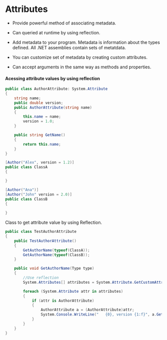 # Attributes
- Provide powerful method of associating metadata.

- Can queried at runtime by using reflection.

- Add metadata to your program. Metadata is information about the types defined. All .NET assemblies contain sets of metatdata.

- You can customize set of metadata by creating custom attributes.

- Can accept arguments in the same way as methods and properties.

#### Acessing attribute values by using reflection

```c#
public class AuthorAttribute: System.Attribute
{
    string name;
    public double version;
    public AuthorAttribute(string name)
    {
        this.name = name;
        version = 1.0;
    }

    public string GetName()
    {
        return this.name;
    }
}

[Author("Alex", version = 1.2)]
public class ClassA
{

}

[Author("Ana")]
[Author("John" version = 2.0)]
public class ClassB
{
    
}
```
Class to get attribute value by using Reflection.
```c#
public class TestAuthorAttribute
{
    public TestAuthorAttribute()
    {
        GetAuthorName(typeof(ClassA));
        GetAuthorName(typeof(ClassB));
    }

    public void GetAuthorName(Type type)
    {
        //Use reflection
        System.Attributes[] attributes = System.Attribute.GetCustomAttributes(type);

        foreach (System.Attribute attr in attributes)  
        {  
            if (attr is AuthorAttribute)  
            {  
                AuthorAttribute a = (AuthorAttribute)attr;  
                System.Console.WriteLine("   {0}, version {1:f}", a.GetName(), a.version);  
            }  
        }  
    }
}
```
